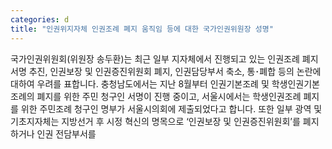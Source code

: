 ```yaml
---
categories: d
title: "인권위지자체 인권조례 폐지 움직임 등에 대한 국가인권위원장 성명"
---
```

국가인권위원회(위원장 송두환)는 최근 일부 지자체에서 진행되고 있는 인권조례 폐지 서명 추진, 인권보장 및 인권증진위원회 폐지, 인권담당부서 축소, 통&#65381;폐합 등의 논란에 대하여 우려를 표합니다. 충청남도에서는 지난 8월부터 인권기본조례 및 학생인권기본조례의 폐지를 위한 주민 청구인 서명이 진행 중이고, 서울시에서는 학생인권조례 폐지를 위한 주민조례 청구인 명부가 서울시의회에 제출되었다고 합니다. 또한 일부 광역 및 기초지자체는 지방선거 후 시정 혁신의 명목으로 ‘인권보장 및 인권증진위원회’를 폐지하거나 인권 전담부서를